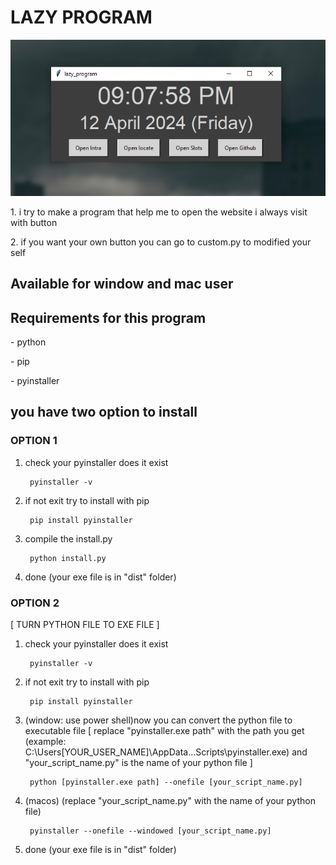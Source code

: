 <h1>LAZY PROGRAM</h1>

![image](https://github.com/wenjuin95/lazy_program/blob/main/Untitled.png)

<p>1. i try to make a program that help me to open the website i always visit with button</p>
<p>2. if you want your own button you can go to custom.py to modified your self</p>

<h2>Available for window and mac user</h2>
<h2>Requirements for this program</h2>
 <p>- python</p>
 <p>- pip</p>
 <p>- pyinstaller</p>

<h2>you have two option to install</h2>
<h3>OPTION 1</h3>

1. check your pyinstaller does it exist

        pyinstaller -v

2. if not exit try to install with pip

        pip install pyinstaller

3. compile the install.py

        python install.py

4. done (your exe file is in "dist" folder)

<h3>OPTION 2</h3>
<p>[ TURN PYTHON FILE TO EXE FILE ]<p>

1. check your pyinstaller does it exist

        pyinstaller -v

2. if not exit try to install with pip

        pip install pyinstaller

3. (window: use power shell)now you can convert the python file to executable file
[ replace "pyinstaller.exe path" with the path you get (example: C:\Users\[YOUR_USER_NAME]\AppData\...Scripts\pyinstaller.exe) and "your_script_name.py" is the name of your python file ]

        python [pyinstaller.exe path] --onefile [your_script_name.py]

3. (macos) (replace "your_script_name.py" with the name of your python file)

        pyinstaller --onefile --windowed [your_script_name.py]

4. done (your exe file is in "dist" folder)

